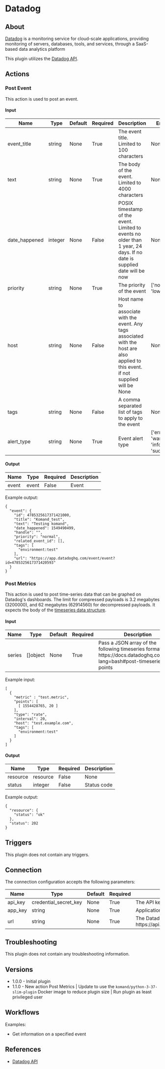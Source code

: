 # Datadog

## About

[Datadog](https://www.datadoghq.com/) is a monitoring service for cloud-scale applications, providing monitoring of servers, databases, tools, and services, through a SaaS-based data analytics platform

This plugin utilizes the [Datadog API](https://docs.datadoghq.com/api/?lang=python#overview).

## Actions

### Post Event

This action is used to post an event.

#### Input

|Name|Type|Default|Required|Description|Enum|
|----|----|-------|--------|-----------|----|
|event_title|string|None|True|The event title. Limited to 100 characters|None|
|text|string|None|True|The body of the event. Limited to 4000 characters|None|
|date_happened|integer|None|False|POSIX timestamp of the event. Limited to events no older than 1 year, 24 days. If no date is supplied date will be now|None|
|priority|string|None|True|The priority of the event|['normal', 'low']|
|host|string|None|False|Host name to associate with the event. Any tags associated with the host are also applied to this event. if not supplied will be None|None|
|tags|string|None|False|A comma separated list of tags to apply to the event|None|
|alert_type|string|None|True|Event alert type|['error', 'warning', 'info', 'success']|

#### Output

|Name|Type|Required|Description|
|----|----|--------|-----------|
|event|event|False|Event|

Example output:

```
{
  "event": {
    "id": 4785325617371421000,
    "title": "Komand_test",
    "text": "Testing komand",
    "date_happened": 1549490499,
    "handle": "",
    "priority": "normal",
    "related_event_id": [],
    "tags": [
      "environment:test"
    ],
    "url": "https://app.datadoghq.com/event/event?id=4785325617371420593"
  }
}
```

### Post Metrics

This action is used to post time-series data that can be graphed on Datadog's dashboards. The limit for compressed payloads is 3.2 megabytes (3200000), and 62 megabytes (62914560) for decompressed payloads.
It expects the body of the [timeseries data structure](https://docs.datadoghq.com/api/?lang=bash#post-timeseries-points).

#### Input

|Name|Type|Default|Required|Description|Enum|
|----|----|-------|--------|-----------|----|
|series|[]object|None|True|Pass a JSON array of the following timeseries format body https\://docs.datadoghq.com/api/?lang=bash#post-timeseries-points|None|

Example input:

```
[
  {
    "metric" : "test.metric",
    "points": [
      [ 1554428765, 20 ]
    ],
    "type": "rate",
    "interval": 20,
    "host": "test.example.com",
    "tags": [
      "environment:test"
    ]
  }
]
```

#### Output

|Name|Type|Required|Description|
|----|----|--------|-----------|
|resource|resource|False|None|
|status|integer|False|Status code|

Example output:

```
{
  "resource": {
    "status": "ok"
  },
  "status": 202
}
```

## Triggers

This plugin does not contain any triggers.

## Connection

The connection configuration accepts the following parameters:

|Name|Type|Default|Required|Description|Enum|
|----|----|-------|--------|-----------|----|
|api_key|credential_secret_key|None|True|The API key for Datadog|None|
|app_key|string|None|True|Application key|None|
|url|string|None|True|The Datadog URL. Normally https\://api.datadoghq.com/api/v1/|None|

## Troubleshooting

This plugin does not contain any troubleshooting information.

## Versions

* 1.0.0 - Initial plugin
* 1.1.0 - New action Post Metrics | Update to use the `komand/python-3-37-slim-plugin` Docker image to reduce plugin size | Run plugin as least privileged user

## Workflows

Examples:

* Get information on a specified event

## References

* [Datadog API](https://docs.datadoghq.com/api/?lang=python#overview)
